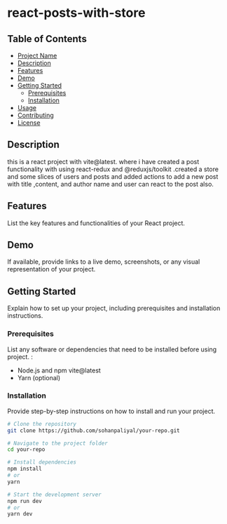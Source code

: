 # react-posts-with-store


## Table of Contents
- [Project Name](#react-posts-with-store)
- [Description](#Description)
- [Features](#features)
- [Demo](#demo)
- [Getting Started](#getting-started)
  - [Prerequisites](#prerequisites)
  - [Installation](#installation)
- [Usage](#usage)
- [Contributing](#contributing)
- [License](#license)

## Description

this is a react project with vite@latest. where i have created a post functionality with using react-redux and @reduxjs/toolkit .created a store and some slices of users and posts and added actions to add a new post with title ,content, and author name  and user can react to the post also.

## Features

List the key features and functionalities of your React project.

## Demo

If available, provide links to a live demo, screenshots, or any visual representation of your project.

## Getting Started

Explain how to set up your project, including prerequisites and installation instructions.

### Prerequisites

List any software or dependencies that need to be installed before using project.
:

- Node.js and npm
vite@latest
- Yarn (optional)

### Installation

Provide step-by-step instructions on how to install and run your project.

```bash
# Clone the repository
git clone https://github.com/sohanpaliyal/your-repo.git

# Navigate to the project folder
cd your-repo

# Install dependencies
npm install
# or
yarn

# Start the development server
npm run dev
# or
yarn dev
